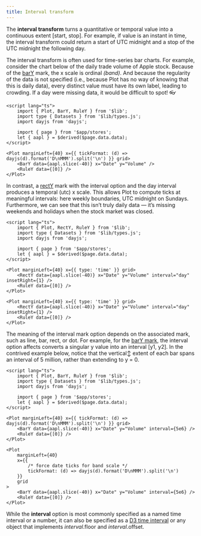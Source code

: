 ```yaml
---
title: Interval transform
---
```


The **interval transform** turns a quantitative or temporal value into a continuous extent [start, stop]. For example, if value is an instant in time, the interval transform could return a start of UTC midnight and a stop of the UTC midnight the following day.

The interval transform is often used for time-series bar charts. For example, consider the chart below of the daily trade volume of Apple stock. Because of the [barY](/marks/bar) mark, the x scale is ordinal _(band)_. And because the regularity of the data is not specified (i.e., because Plot has no way of knowing that this is daily data), every distinct value must have its own label, leading to crowding. If a day were missing data, it would be difficult to spot! 👓

```svelte live
<script lang="ts">
    import { Plot, BarY, RuleY } from '$lib';
    import type { Datasets } from '$lib/types.js';
    import dayjs from 'dayjs';

    import { page } from '$app/stores';
    let { aapl } = $derived($page.data.data);
</script>

<Plot marginLeft={40} x={{ tickFormat: (d) => dayjs(d).format('D\nMMM').split('\n') }} grid>
    <BarY data={aapl.slice(-40)} x="Date" y="Volume" />
    <RuleY data={[0]} />
</Plot>
```

In contrast, a [rectY](/marks/rect) mark with the interval option and the day interval produces a temporal (utc) x scale. This allows Plot to compute ticks at meaningful intervals: here weekly boundaries, UTC midnight on Sundays. Furthermore, we can see that this isn’t truly daily data — it’s missing weekends and holidays when the stock market was closed.

```svelte live
<script lang="ts">
    import { Plot, RectY, RuleY } from '$lib';
    import type { Datasets } from '$lib/types.js';
    import dayjs from 'dayjs';

    import { page } from '$app/stores';
    let { aapl } = $derived($page.data.data);
</script>

<Plot marginLeft={40} x={{ type: 'time' }} grid>
    <RectY data={aapl.slice(-40)} x="Date" y="Volume" interval="day" insetRight={1} />
    <RuleY data={[0]} />
</Plot>
```

```svelte
<Plot marginLeft={40} x={{ type: 'time' }} grid>
    <RectY data={aapl.slice(-40)} x="Date" y="Volume" interval="day" insetRight={1} />
    <RuleY data={[0]} />
</Plot>
```

The meaning of the interval mark option depends on the associated mark, such as line, bar, rect, or dot. For example, for the [barY mark](/marks/bar), the interval option affects converts a singular y value into an interval [y1, y2]. In the contrived example below, notice that the vertical↕︎ extent of each bar spans an interval of 5 million, rather than extending to y = 0.

```svelte live
<script lang="ts">
    import { Plot, BarY, RuleY } from '$lib';
    import type { Datasets } from '$lib/types.js';
    import dayjs from 'dayjs';

    import { page } from '$app/stores';
    let { aapl } = $derived($page.data.data);
</script>

<Plot marginLeft={40} x={{ tickFormat: (d) => dayjs(d).format('D\nMMM').split('\n') }} grid>
    <BarY data={aapl.slice(-40)} x="Date" y="Volume" interval={5e6} />
    <RuleY data={[0]} />
</Plot>
```

```svelte
<Plot
    marginLeft={40}
    x={{
        /* force date ticks for band scale */
        tickFormat: (d) => dayjs(d).format('D\nMMM').split('\n')
    }}
    grid
>
    <BarY data={aapl.slice(-40)} x="Date" y="Volume" interval={5e6} />
    <RuleY data={[0]} />
</Plot>
```

While the **interval** option is most commonly specified as a named time interval or a number, it can also be specified as a [D3 time interval](https://d3js.org/d3-time#_interval) or any object that implements _interval_.floor and _interval_.offset.
